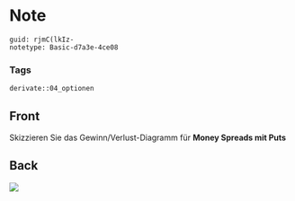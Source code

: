 # Note
```
guid: rjmC(lkIz-
notetype: Basic-d7a3e-4ce08
```

### Tags
```
derivate::04_optionen
```

## Front
Skizzieren Sie das Gewinn/Verlust-Diagramm für <b>Money Spreads mit
Puts</b>

## Back
<img src="paste-d7f8a7b180387e72ee4d8a2a05e08c02cf9bc480.jpg">
